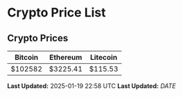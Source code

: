 # Crypto Price List

## Crypto Prices
| Bitcoin | Ethereum | Litecoin |
| ------- | -------- | -------- |
| $102582 | $3225.41 | $115.53 |
**Last Updated:** 2025-01-19 22:58 UTC
**Last Updated:** $DATE$
